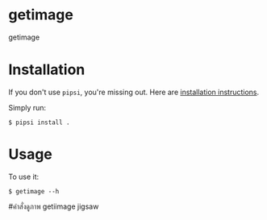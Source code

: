 # getimage

getimage


# Installation

If you don't use `pipsi`, you're missing out.
Here are [installation instructions](https://github.com/mitsuhiko/pipsi#readme).

Simply run:

    $ pipsi install .


# Usage

To use it:

    $ getimage --h

#คำสั่งดูภาพ getiimage jigsaw

